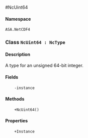 #NcUint64

#### Namespace
`ASA.NetCDF4`

### Class `NcUint64 : NcType`
#### Description
A type for an unsigned 64-bit integer.
#### Fields
        -instance
#### Methods
        +NcUint64()
#### Properties
        +Instance


